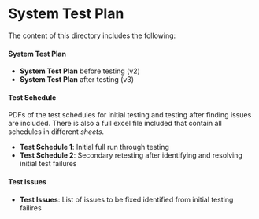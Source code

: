 # System Test Plan
The content of this directory includes the following:

#### System Test Plan
- **System Test Plan** before testing (v2) 
- **System Test Plan** after testing (v3)

#### Test Schedule
PDFs of the test schedules for initial testing and testing after finding issues are included. 
There is also a full excel file included that contain all schedules in different *sheets*.
- **Test Schedule 1**: Initial full run through testing
- **Test Schedule 2**: Secondary retesting after identifying and resolving initial test failures

#### Test Issues
- **Test Issues**: List of issues to be fixed identified from initial testing failires

